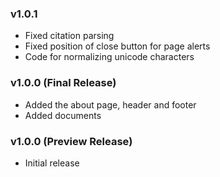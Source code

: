 ### v1.0.1

* Fixed citation parsing
* Fixed position of close button for page alerts
* Code for normalizing unicode characters

### v1.0.0 (Final Release)

* Added the about page, header and footer
* Added documents

### v1.0.0 (Preview Release)

* Initial release
